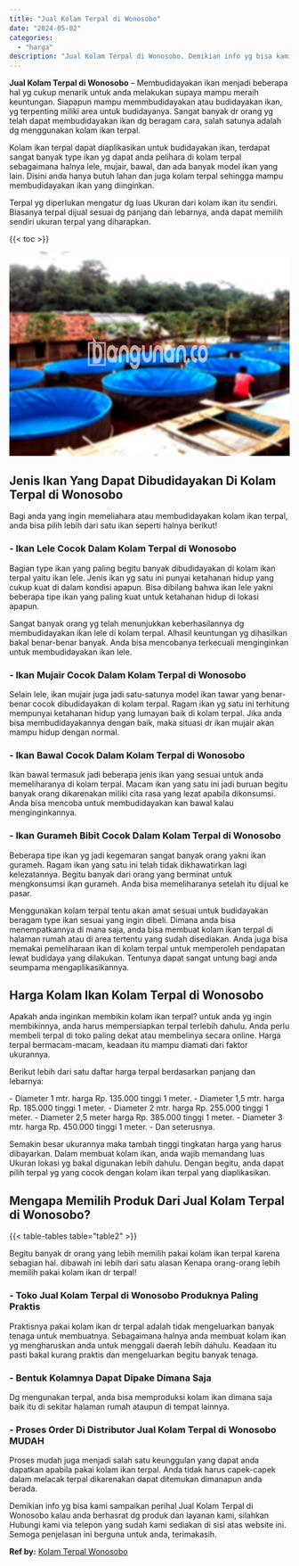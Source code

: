 ```yaml
---
title: "Jual Kolam Terpal di Wonosobo"
date: "2024-05-02"
categories: 
  - "harga"
description: "Jual Kolam Terpal di Wonosobo. Demikian info yg bisa kami sampaikan perihal Jual Kolam Terpal di Wonosobo kalau anda berhasrat dg produk dan layanan kami, si..."
---
```


**Jual Kolam Terpal di Wonosobo** – Membudidayakan ikan menjadi beberapa hal yg cukup menarik untuk anda melakukan supaya mampu meraih keuntungan. Siapapun mampu memmbudidayakan atau budidayakan ikan, yg terpenting miliki area untuk budidayanya. Sangat banyak dr orang yg telah dapat membudidayakan ikan dg beragam cara, salah satunya adalah dg menggunakan kolam ikan terpal.

Kolam ikan terpal dapat diaplikasikan untuk budidayakan ikan, terdapat sangat banyak type ikan yg dapat anda pelihara di kolam terpal sebagaimana halnya lele, mujair, bawal, dan ada banyak model ikan yang lain. Disini anda hanya butuh lahan dan juga kolam terpal sehingga mampu membudidayakan ikan yang diinginkan.

Terpal yg diperlukan mengatur dg luas Ukuran dari kolam ikan itu sendiri. Biasanya terpal dijual sesuai dg panjang dan lebarnya, anda dapat memilih sendiri ukuran terpal yang diharapkan.

{{< toc >}}

![Jual Kolam Terpal di Wonosobo](/images/jual-kolam-terpal-37.png)

## Jenis Ikan Yang Dapat Dibudidayakan Di Kolam Terpal di Wonosobo

Bagi anda yang ingin memeliahara atau membudidayakan kolam ikan terpal, anda bisa pilih lebih dari satu ikan seperti halnya berikut!

### \- Ikan Lele Cocok Dalam Kolam Terpal di Wonosobo

Bagian type ikan yang paling begitu banyak dibudidayakan di kolam ikan terpal yaitu ikan lele. Jenis ikan yg satu ini punyai ketahanan hidup yang cukup kuat di dalam kondisi apapun. Bisa dibilang bahwa ikan lele yakni beberapa tipe ikan yang paling kuat untuk ketahanan hidup di lokasi apapun.

Sangat banyak orang yg telah menunjukkan keberhasilannya dg membudidayakan ikan lele di kolam terpal. Alhasil keuntungan yg dihasilkan bakal benar-benar banyak. Anda bisa mencobanya terkecuali menginginkan untuk membudidayakan ikan lele.

### \- Ikan Mujair Cocok Dalam Kolam Terpal di Wonosobo

Selain lele, ikan mujair juga jadi satu-satunya model ikan tawar yang benar-benar cocok dibudidayakan di kolam terpal. Ragam ikan yg satu ini terhitung mempunyai ketahanan hidup yang lumayan baik di kolam terpal. Jika anda bisa membudidayakannya dengan baik, maka situasi dr ikan mujair akan mampu hidup dengan normal.

### \- Ikan Bawal Cocok Dalam Kolam Terpal di Wonosobo

Ikan bawal termasuk jadi beberapa jenis ikan yang sesuai untuk anda memeliharanya di kolam terpal. Macam ikan yang satu ini jadi buruan begitu banyak orang dikarenakan miliki cita rasa yang lezat apabila dikonsumsi. Anda bisa mencoba untuk membudidayakan kan bawal kalau menginginkannya.

### \- Ikan Gurameh Bibit Cocok Dalam Kolam Terpal di Wonosobo

Beberapa tipe ikan yg jadi kegemaran sangat banyak orang yakni ikan gurameh. Ragam ikan yang satu ini telah tidak dikhawatirkan lagi kelezatannya. Begitu banyak dari orang yang berminat untuk mengkonsumsi ikan gurameh. Anda bisa memeliharanya setelah itu dijual ke pasar.

Menggunakan kolam terpal tentu akan amat sesuai untuk budidayakan beragam type ikan sesuai yang ingin dibeli. Dimana anda bisa menempatkannya di mana saja, anda bisa membuat kolam ikan terpal di halaman rumah atau di area tertentu yang sudah disediakan. Anda juga bisa memakai pemeliharaan ikan di kolam terpal untuk memperoleh pendapatan lewat budidaya yang dilakukan. Tentunya dapat sangat untung bagi anda seumpama mengaplikasikannya.

## Harga Kolam Ikan Kolam Terpal di Wonosobo

Apakah anda inginkan membikin kolam ikan terpal? untuk anda yg ingin membikinnya, anda harus mempersiapkan terpal terlebih dahulu. Anda perlu membeli terpal di toko paling dekat atau membelinya secara online. Harga terpal bermacam-macam, keadaan itu mampu diamati dari faktor ukurannya.

Berikut lebih dari satu daftar harga terpal berdasarkan panjang dan lebarnya:

\- Diameter 1 mtr. harga Rp. 135.000 tinggi 1 meter. - Diameter 1,5 mtr. harga Rp. 185.000 tinggi 1 meter. - Diameter 2 mtr. harga Rp. 255.000 tinggi 1 meter. - Diameter 2,5 meter harga Rp. 385.000 tinggi 1 meter. - Diameter 3 mtr. harga Rp. 450.000 tinggi 1 meter. - Dan seterusnya.

Semakin besar ukurannya maka tambah tinggi tingkatan harga yang harus dibayarkan. Dalam membuat kolam ikan, anda wajib memandang luas Ukuran lokasi yg bakal digunakan lebih dahulu. Dengan begitu, anda dapat pilih terpal yg yang cocok dengan kolam ikan terpal yang diaplikasikan.

## Mengapa Memilih Produk Dari Jual Kolam Terpal di Wonosobo?

{{< table-tables table="table2" >}}

Begitu banyak dr orang yang lebih memilih pakai kolam ikan terpal karena sebagian hal. dibawah ini lebih dari satu alasan Kenapa orang-orang lebih memilih pakai kolam ikan dr terpal!

### \- Toko Jual Kolam Terpal di Wonosobo Produknya Paling Praktis

Praktisnya pakai kolam ikan dr terpal adalah tidak mengeluarkan banyak tenaga untuk membuatnya. Sebagaimana halnya anda membuat kolam ikan yg mengharuskan anda untuk menggali daerah lebih dahulu. Keadaan itu pasti bakal kurang praktis dan mengeluarkan begitu banyak tenaga.

### \- Bentuk Kolamnya Dapat Dipake Dimana Saja

Dg mengunakan terpal, anda bisa memproduksi kolam ikan dimana saja baik itu di sekitar halaman rumah ataupun di tempat lainnya.

### \- Proses Order Di Distributor Jual Kolam Terpal di Wonosobo MUDAH

Proses mudah juga menjadi salah satu keunggulan yang dapat anda dapatkan apabila pakai kolam ikan terpal. Anda tidak harus capek-capek dalam melacak terpal dikarenakan dapat ditemukan dimanapun anda berada.

Demikian info yg bisa kami sampaikan perihal Jual Kolam Terpal di Wonosobo kalau anda berhasrat dg produk dan layanan kami, silahkan Hubungi kami via telepon yang sudah kami sediakan di sisi atas website ini. Semoga penjelasan ini berguna untuk anda, terimakasih.

**Ref by:** [Kolam Terpal Wonosobo](https://id.wikipedia.org/wiki/Kolam)

